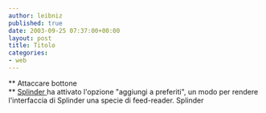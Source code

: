 ```yaml
---
author: leibniz
published: true
date: 2003-09-25 07:37:00+00:00
layout: post
title: Titolo
categories:
- web
---
```


 ** Attaccare bottone   
**  [ Splinder ](http://www.splinder.it/)ha attivato l'opzione "aggiungi a preferiti", un modo per rendere l'interfaccia di Splinder una specie di feed-reader.
Splinder
